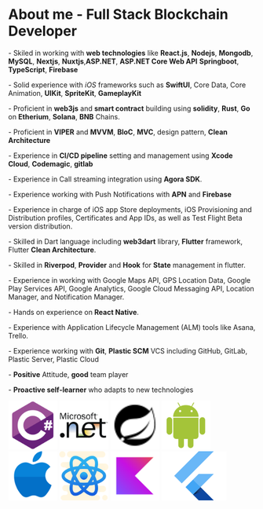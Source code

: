 # About me - Full Stack Blockchain Developer #

*-* Skiled in working with **web technologies** like **React.js**, **Nodejs**, **Mongodb**, **MySQL**, **Nextjs**, **Nuxtjs**,**ASP.NET**, **ASP.NET Core Web API** **Springboot**, **TypeScript**, **Firebase**

*-* Solid experience with *iOS* frameworks such as **SwiftUI**, Core Data, Core Animation, **UIKit**, **SpriteKit**, **GameplayKit**

*-* Proficient in **web3js** and **smart contract** building using **solidity**, **Rust**, **Go** on **Etherium**, **Solana**, **BNB** Chains.

*-* Proficient in **VIPER** and **MVVM**, **BloC**, **MVC**, design pattern, **Clean Architecture**

*-* Experience in **CI/CD pipeline** setting and management using **Xcode Cloud**, **Codemagic**, **gitlab**

*-* Experience in Call streaming integration using **Agora SDK**.

*-* Experience working with Push Notifications with **APN** and **Firebase**

*-* Experience in charge of iOS app Store deployments, iOS Provisioning and Distribution profiles, Certificates and App IDs, as well as Test Flight Beta version distribution.

*-* Skilled in Dart language including **web3dart** library, **Flutter** framework, Flutter **Clean Architecture**.

*-* Skilled in **Riverpod**, **Provider** and **Hook** for **State** management in flutter.

*-* Experience in working with Google Maps API, GPS Location Data, Google Play Services API, Google Analytics, Google Cloud Messaging API, Location Manager, and Notification Manager.

*-* Hands on experience on **React Native**.

*-* Experience with Application Lifecycle Management (ALM) tools like Asana, Trello.

*-* Experience working with **Git**, **Plastic SCM** VCS including GitHub, GitLab, Plastic Server, Plastic Cloud

*-* **Positive** Attitude, **good** team player

*-* **Proactive self-learner** who adapts to new technologies

<a href="https://docs.csharp.dev/"><img src="./assets/csharp.svg" alt="csharp" height="100" title="C# documentation"></a>
<a href="https://docs.dotnet.dev/"><img src="./assets/net.svg" alt=".net" height="100" title=".NET documentation"></a>
<a href="https://docs.springboot.dev/"><img src="./assets/spring-boot.svg" alt="Spring Boot" height="100" title="Spring Boot documentation"></a>
<a href="https://developer.android.com/reference"><img src="./assets/android-plain.svg" alt="android" height="100" title="Android reference"></a>
<a href="https://https://ios.cfw.guide/"><img src="./assets/ios.svg" alt="ios" height="100" title="iOS reference"></a>
<a href="https://reactnative.dev/docs/getting-started"><img src="./assets/react-native.svg" alt="react-native" height="100" title="React-Native documentation"></a>
<a href="https://kotlinlang.org/docs/home.html"><img src="./assets/kotlin-original.svg" alt="kotlin" height="100" title="Kotlin documentation"></a>
<a href="https://docs.flutter.dev/"><img src="./assets/flutter.png" alt="kotlin" height="100" title="Flutter documentation"></a>

<!---
groupofstars/groupofstars is a ✨ special ✨ repository because its `README.md` (this file) appears on your GitHub profile.
You can click the Preview link to take a look at your changes.
--->
